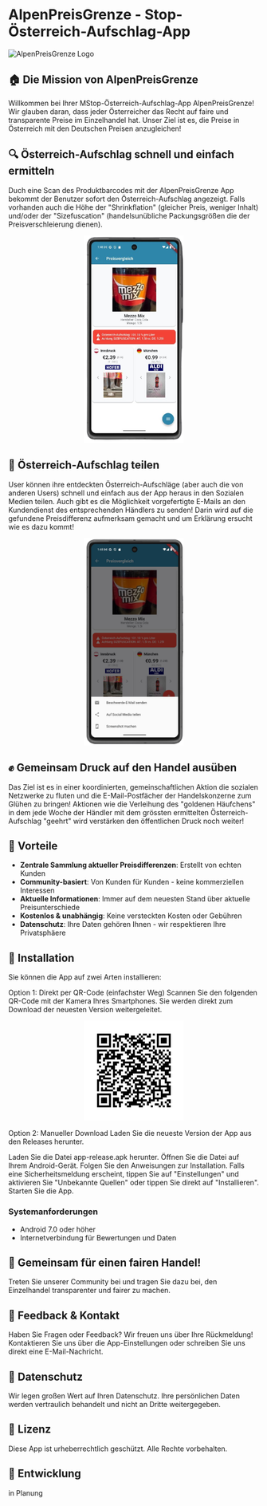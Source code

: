 
# AlpenPreisGrenze - Stop-Österreich-Aufschlag-App

![AlpenPreisGrenze Logo](assets/logos/alpenpreisgrenze.png)

## 🏠 Die Mission von AlpenPreisGrenze

Willkommen bei Ihrer MStop-Österreich-Aufschlag-App AlpenPreisGrenze! Wir glauben daran, dass jeder Österreicher das Recht auf faire und transparente Preise im Einzelhandel hat. Unser Ziel ist es, die Preise in Österreich mit den Deutschen Preisen anzugleichen!

## 🔍 Österreich-Aufschlag schnell und einfach ermitteln

Duch eine Scan des Produktbarcodes mit der AlpenPreisGrenze App bekommt der Benutzer sofort den 
Österreich-Aufschlag angezeigt. Falls vorhanden auch die Höhe der "Shrinkflation" (gleicher Preis, weniger Inhalt) und/oder der
"Sizefuscation" (handelsunübliche Packungsgrößen die der Preisverschleierung dienen).

<p align="center">
<img src="assets/img-4.png" alt="Österreich-Aufschlag entdecken" width="200">
</p>

## 🚀 Österreich-Aufschlag teilen

User können ihre entdeckten Österreich-Aufschläge (aber auch die von anderen Users) schnell und einfach aus der App heraus in den Sozialen Medien teilen. Auch gibt es die Möglichkeit vorgefertigte E-Mails an den Kundendienst des entsprechenden Händlers zu senden! Darin wird auf die gefundene Preisdifferenz aufmerksam gemacht und um Erklärung ersucht wie es dazu kommt! 

<p align="center">
<img src="assets/img-5.png" alt="Entdeckungen teilen" width="200">
</p>

## ✊ Gemeinsam Druck auf den Handel ausüben

Das Ziel ist es in einer koordinierten, gemeinschaftlichen Aktion die sozialen Netzwerke zu fluten und die E-Mail-Postfächer der Handelskonzerne zum Glühen zu bringen! Aktionen wie die Verleihung des "goldenen Häufchens" in dem jede Woche der Händler mit dem grössten ermittelten Österreich-Aufschlag "geehrt" wird verstärken den öffentlichen Druck noch weiter! 

## 🌟 Vorteile

- **Zentrale Sammlung aktueller Preisdifferenzen**: Erstellt von echten Kunden
- **Community-basiert**: Von Kunden für Kunden - keine kommerziellen Interessen
- **Aktuelle Informationen**: Immer auf dem neuesten Stand über aktuelle Preisunterschiede
- **Kostenlos & unabhängig**: Keine versteckten Kosten oder Gebühren
- **Datenschutz**: Ihre Daten gehören Ihnen - wir respektieren Ihre Privatsphäere

## 📱 Installation

Sie können die App auf zwei Arten installieren:

Option 1: Direkt per QR-Code (einfachster Weg)
Scannen Sie den folgenden QR-Code mit der Kamera Ihres Smartphones. Sie werden direkt zum Download der neuesten Version weitergeleitet.

<p align="center">
<img src="assets/github-release-1.0.2.png" alt="Installations-QR-Code" width="200">
</p>

Option 2: Manueller Download
Laden Sie die neueste Version der App aus den Releases herunter.

Laden Sie die Datei app-release.apk herunter.
Öffnen Sie die Datei auf Ihrem Android-Gerät.
Folgen Sie den Anweisungen zur Installation. Falls eine Sicherheitsmeldung erscheint, tippen Sie auf "Einstellungen" und aktivieren Sie "Unbekannte Quellen" oder tippen Sie direkt auf "Installieren".
Starten Sie die App.

### Systemanforderungen
- Android 7.0 oder höher
- Internetverbindung für Bewertungen und Daten

## 🤲 Gemeinsam für einen fairen Handel!

Treten Sie unserer Community bei und tragen Sie dazu bei, den Einzelhandel transparenter und fairer zu machen.

## 💬 Feedback & Kontakt

Haben Sie Fragen oder Feedback? Wir freuen uns über Ihre Rückmeldung! Kontaktieren Sie uns über die App-Einstellungen oder schreiben Sie uns direkt eine E-Mail-Nachricht.

## 🔐 Datenschutz

Wir legen großen Wert auf Ihren Datenschutz. Ihre persönlichen Daten werden vertraulich behandelt und nicht an Dritte weitergegeben.

## 📄 Lizenz

Diese App ist urheberrechtlich geschützt. Alle Rechte vorbehalten.

## 🚀 Entwicklung

in Planung